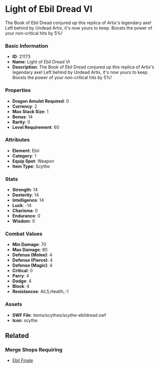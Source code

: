 # Light of Ebil Dread VI

The Book of Ebil Dread conjured up this replica of Artix's legendary axe! Left behind by Undead Artix, it's now yours to keep. Boosts the power of your non-critical hits by 5%!

### Basic Information

- **ID**: 21173
- **Name**: Light of Ebil Dread VI
- **Description**: The Book of Ebil Dread conjured up this replica of Artix&#039;s legendary axe! Left behind by Undead Artix, it&#039;s now yours to keep. Boosts the power of your non-critical hits by 5%!

### Properties

- **Dragon Amulet Required**: 0
- **Currency**: 2
- **Max Stack Size**: 1
- **Bonus**: 14
- **Rarity**: 0
- **Level Requirement**: 60

### Attributes

- **Element**: Ebil
- **Category**: 1
- **Equip Spot**: Weapon
- **Item Type**: Scythe

### Stats

- **Strength**: 14
- **Dexterity**: 14
- **Intelligence**: 14
- **Luck**: -14
- **Charisma**: 0
- **Endurance**: 0
- **Wisdom**: 0

### Combat Values

- **Min Damage**: 70
- **Max Damage**: 80
- **Defense (Melee)**: 4
- **Defense (Pierce)**: 4
- **Defense (Magic)**: 4
- **Critical**: 0
- **Parry**: 4
- **Dodge**: 4
- **Block**: 4
- **Resistances**: All,5,Health,-1

### Assets

- **SWF File**: items/scythes/scythe-ebildread.swf
- **Icon**: scythe

## Related

### Merge Shops Requiring

- [Ebil Finale](../merge-shops/377-ebil-finale.md)

